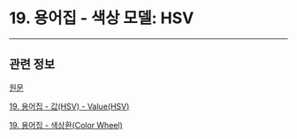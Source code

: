 # 19. 용어집 - 색상 모델: HSV

*** 

## 관련 정보

[원문](https://docs.gimp.org/2.10/ko/glossary.html#glossary-hsv)

[19. 용어집 - 값(HSV) - Value(HSV)](./19-glossaryx-value_hsv.md)

[19. 용어집 - 색상환(Color Wheel)](./19-glossaryx-color_wheel.md)
